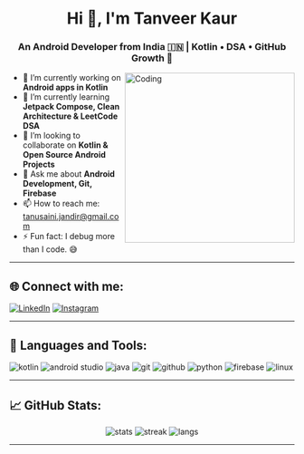 <h1 align="center">Hi 👋, I'm Tanveer Kaur</h1>
<h3 align="center">An Android Developer from India 🇮🇳 | Kotlin • DSA • GitHub Growth 🚀</h3>

<img align="right" alt="Coding" width="300" src="https://cdn.dribbble.com/users/1162077/screenshots/3848914/programmer.gif">

- 🔭 I’m currently working on **Android apps in Kotlin**
- 🌱 I’m currently learning **Jetpack Compose, Clean Architecture & LeetCode DSA**
- 👯 I’m looking to collaborate on **Kotlin & Open Source Android Projects**
- 💬 Ask me about **Android Development, Git, Firebase**
- 📫 How to reach me: tanusaini.jandir@gmail.com
- ⚡ Fun fact: I debug more than I code. 😅

---

## 🌐 Connect with me:

[![LinkedIn](https://img.shields.io/badge/LinkedIn-blue?style=for-the-badge&logo=linkedin&logoColor=white)](https://linkedin.com/in/yourusername) 
[![Instagram](https://img.shields.io/badge/Instagram-purple?style=for-the-badge&logo=instagram&logoColor=white)](https://instagram.com/yourusername)

---

## 🧰 Languages and Tools:

<p align="left">
  <img src="https://img.icons8.com/color/48/000000/kotlin.png" alt="kotlin"/>
  <img src="https://img.icons8.com/color/48/000000/android-studio--v3.png" alt="android studio"/>
  <img src="https://img.icons8.com/color/48/000000/java-coffee-cup-logo.png" alt="java"/>
  <img src="https://img.icons8.com/color/48/000000/git.png" alt="git"/>
  <img src="https://img.icons8.com/color/48/000000/github--v1.png" alt="github"/>
  <img src="https://img.icons8.com/fluency/48/000000/python.png" alt="python"/>
  <img src="https://img.icons8.com/color/48/000000/firebase.png" alt="firebase"/>
  <img src="https://img.icons8.com/color/48/000000/linux.png" alt="linux"/>
</p>

---

## 📈 GitHub Stats:

<p align="center">
  <img src="https://github-readme-stats.vercel.app/api?username=yourgithubusername&show_icons=true&theme=tokyonight" alt="stats" />
  <img src="https://github-readme-streak-stats.herokuapp.com/?user=yourgithubusername&theme=tokyonight" alt="streak" />
  <img src="https://github-readme-stats.vercel.app/api/top-langs/?username=yourgithubusername&layout=compact&theme=tokyonight" alt="langs" />
</p>

---
